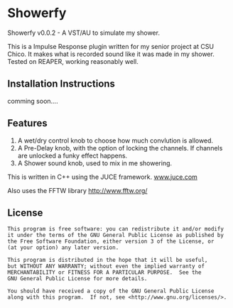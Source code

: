 # Showerfy
Showerfy v0.0.2 - A VST/AU to simulate my shower.

This is a Impulse Response plugin written for my senior project at CSU Chico.  It makes what is recorded sound like it was made in my shower.  Tested on REAPER, working reasonably well.  

## Installation Instructions
comming soon....

## Features
1) A wet/dry control knob to choose how much convlution is allowed.
2) A Pre-Delay knob, with the option of locking the channels.  If channels are unlocked a funky effect happens.  
3) A Shower sound knob, used to mix in me showering.

This is written in C++ using the JUCE framework.
www.juce.com

Also uses the FFTW library
http://www.fftw.org/

## License
    This program is free software: you can redistribute it and/or modify
    it under the terms of the GNU General Public License as published by
    the Free Software Foundation, either version 3 of the License, or
    (at your option) any later version.

    This program is distributed in the hope that it will be useful,
    but WITHOUT ANY WARRANTY; without even the implied warranty of
    MERCHANTABILITY or FITNESS FOR A PARTICULAR PURPOSE.  See the
    GNU General Public License for more details.

    You should have received a copy of the GNU General Public License
    along with this program.  If not, see <http://www.gnu.org/licenses/>.
